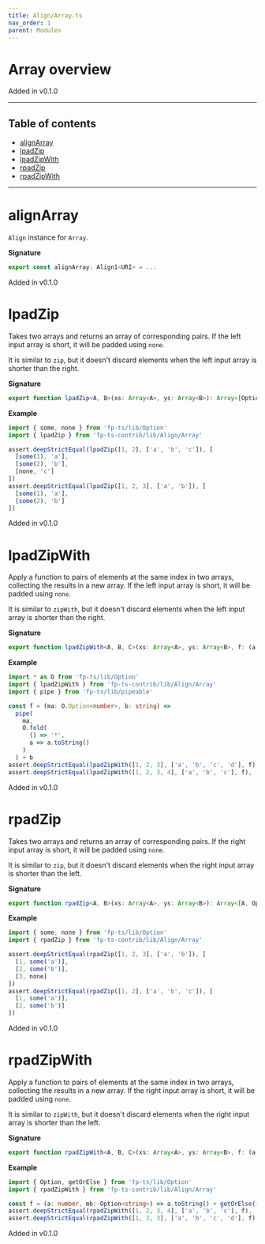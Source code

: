 ```yaml
---
title: Align/Array.ts
nav_order: 1
parent: Modules
---
```


# Array overview

Added in v0.1.0

---

<h2 class="text-delta">Table of contents</h2>

- [alignArray](#alignarray)
- [lpadZip](#lpadzip)
- [lpadZipWith](#lpadzipwith)
- [rpadZip](#rpadzip)
- [rpadZipWith](#rpadzipwith)

---

# alignArray

`Align` instance for `Array`.

**Signature**

```ts
export const alignArray: Align1<URI> = ...
```

Added in v0.1.0

# lpadZip

Takes two arrays and returns an array of corresponding pairs. If the left input array is short, it will be
padded using `none`.

It is similar to `zip`, but it doesn't discard elements when the left input array is shorter than the right.

**Signature**

```ts
export function lpadZip<A, B>(xs: Array<A>, ys: Array<B>): Array<[Option<A>, B]> { ... }
```

**Example**

```ts
import { some, none } from 'fp-ts/lib/Option'
import { lpadZip } from 'fp-ts-contrib/lib/Align/Array'

assert.deepStrictEqual(lpadZip([1, 2], ['a', 'b', 'c']), [
  [some(1), 'a'],
  [some(2), 'b'],
  [none, 'c']
])
assert.deepStrictEqual(lpadZip([1, 2, 3], ['a', 'b']), [
  [some(1), 'a'],
  [some(2), 'b']
])
```

Added in v0.1.0

# lpadZipWith

Apply a function to pairs of elements at the same index in two arrays, collecting the results in a new array. If the
left input array is short, it will be padded using `none`.

It is similar to `zipWith`, but it doesn't discard elements when the left input array is shorter than the right.

**Signature**

```ts
export function lpadZipWith<A, B, C>(xs: Array<A>, ys: Array<B>, f: (a: Option<A>, b: B) => C): Array<C> { ... }
```

**Example**

```ts
import * as O from 'fp-ts/lib/Option'
import { lpadZipWith } from 'fp-ts-contrib/lib/Align/Array'
import { pipe } from 'fp-ts/lib/pipeable'

const f = (ma: O.Option<number>, b: string) =>
  pipe(
    ma,
    O.fold(
      () => '*',
      a => a.toString()
    )
  ) + b
assert.deepStrictEqual(lpadZipWith([1, 2, 3], ['a', 'b', 'c', 'd'], f), ['1a', '2b', '3c', '*d'])
assert.deepStrictEqual(lpadZipWith([1, 2, 3, 4], ['a', 'b', 'c'], f), ['1a', '2b', '3c'])
```

Added in v0.1.0

# rpadZip

Takes two arrays and returns an array of corresponding pairs. If the right input array is short, it will be
padded using `none`.

It is similar to `zip`, but it doesn't discard elements when the right input array is shorter than the left.

**Signature**

```ts
export function rpadZip<A, B>(xs: Array<A>, ys: Array<B>): Array<[A, Option<B>]> { ... }
```

**Example**

```ts
import { some, none } from 'fp-ts/lib/Option'
import { rpadZip } from 'fp-ts-contrib/lib/Align/Array'

assert.deepStrictEqual(rpadZip([1, 2, 3], ['a', 'b']), [
  [1, some('a')],
  [2, some('b')],
  [3, none]
])
assert.deepStrictEqual(rpadZip([1, 2], ['a', 'b', 'c']), [
  [1, some('a')],
  [2, some('b')]
])
```

Added in v0.1.0

# rpadZipWith

Apply a function to pairs of elements at the same index in two arrays, collecting the results in a new array. If the
right input array is short, it will be padded using `none`.

It is similar to `zipWith`, but it doesn't discard elements when the right input array is shorter than the left.

**Signature**

```ts
export function rpadZipWith<A, B, C>(xs: Array<A>, ys: Array<B>, f: (a: A, b: Option<B>) => C): Array<C> { ... }
```

**Example**

```ts
import { Option, getOrElse } from 'fp-ts/lib/Option'
import { rpadZipWith } from 'fp-ts-contrib/lib/Align/Array'

const f = (a: number, mb: Option<string>) => a.toString() + getOrElse(() => '*')(mb)
assert.deepStrictEqual(rpadZipWith([1, 2, 3, 4], ['a', 'b', 'c'], f), ['1a', '2b', '3c', '4*'])
assert.deepStrictEqual(rpadZipWith([1, 2, 3], ['a', 'b', 'c', 'd'], f), ['1a', '2b', '3c'])
```

Added in v0.1.0
